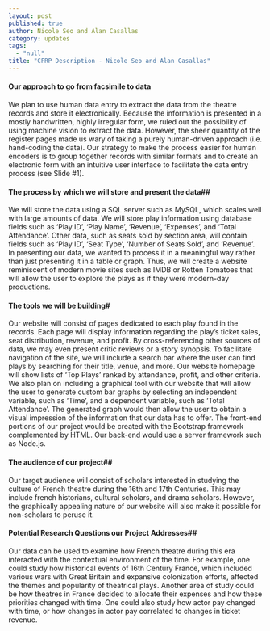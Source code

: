 ```yaml
---
layout: post
published: true
author: Nicole Seo and Alan Casallas
category: updates
tags: 
  - "null"
title: "CFRP Description - Nicole Seo and Alan Casallas"
---
```


#### Our approach to go from facsimile to data ##
We plan to use human data entry to extract the data from the theatre records and store it electronically. Because the information is presented in a mostly handwritten, highly irregular form, we ruled out the possibility of using machine vision to extract the data. However, the sheer quantity of the register pages made us wary of taking a purely human-driven approach (i.e. hand-coding the data). Our strategy to make the process easier for human encoders is to group together records with similar formats and to create an electronic form with an intuitive user interface to facilitate the data entry process (see Slide #1).
 
#### The process by which we will store and present the data##
We will store the data using a SQL server such as MySQL, which scales well with large amounts of data. We will store play information using database fields such as ‘Play ID’, ‘Play Name’, ‘Revenue’, ‘Expenses’, and ‘Total Attendance’. Other data, such as seats sold by section area, will contain fields such as ‘Play ID’, ‘Seat Type’, ‘Number of Seats Sold’, and ‘Revenue’.
In presenting our data, we wanted to process it in a meaningful way rather than just presenting it in a table or graph. Thus, we will create a website reminiscent of modern movie sites such as IMDB or Rotten Tomatoes that will allow the user to explore the plays as if they were modern-day productions.

#### The tools we will be building#
Our website will consist of pages dedicated to each play found in the records. Each page will display information regarding the play’s ticket sales, seat distribution, revenue, and profit. By cross-referencing other sources of data, we may even present critic reviews or a story synopsis. To facilitate navigation of the site, we will include a search bar where the user can find plays by searching for their title, venue, and more. Our website homepage will show lists of ‘Top Plays’ ranked by attendance, profit, and other criteria.
We also plan on including a graphical tool with our website that will allow the user to generate custom bar graphs by selecting an independent variable, such as ‘Time’, and a dependent variable, such as ‘Total Attendance’. The generated graph would then allow the user to obtain a visual impression of the information that our data has to offer.
The front-end portions of our project would be created with the Bootstrap framework complemented by HTML. Our back-end would use a server framework such as Node.js.
 
#### The audience of our project##
Our target audience will consist of scholars interested in studying the culture of French theatre during the 16th and 17th Centuries. This may include french historians, cultural scholars, and drama scholars. However, the graphically appealing nature of our website will also make it possible for non-scholars to peruse it.
 
#### Potential Research Questions our Project Addresses##
Our data can be used to examine how French theatre during this era interacted with the contextual environment of the time. For example, one could study how historical events of 16th Century France, which included various wars with Great Britain and expansive colonization efforts, affected the themes and popularity of theatrical plays. Another area of study could be how theatres in France decided to allocate their expenses and how these priorities changed with time. One could also study how actor pay changed with time, or how changes in actor pay correlated to changes in ticket revenue.
